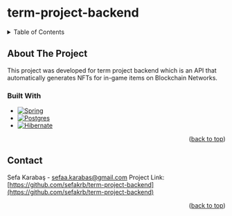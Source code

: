 # term-project-backend


<!-- TABLE OF CONTENTS -->
<details>
  <summary>Table of Contents</summary>
  <ol>
    <li>
        <a href="#built-with">Built With</a>
    <li><a href="#contact">Contact</a></li>
  </ol>
</details>


## About The Project

  This project was developed for term project backend which is an API that automatically generates NFTs for in-game items on Blockchain Networks.

### Built With

* [![Spring][Spring]][Spring-url]
* [![Postgres][Postgres]][Postgres-url]
* [![Hibernate][Hibernate]][Hibernate-url]


<p align="right">(<a href="#readme-top">back to top</a>)</p>

## Contact
Sefa Karabaş - sefaa.karabas@gmail.com
Project Link: [https://github.com/sefakrb/term-project-backend](https://github.com/sefakrb/term-project-backend)

<p align="right">(<a href="#readme-top">back to top</a>)</p>


<!-- MARKDOWN LINKS & IMAGES -->
<!-- https://www.markdownguide.org/basic-syntax/#reference-style-links -->
[Spring]: https://img.shields.io/badge/Spring-6DB33F?style=for-the-badge&logo=spring&logoColor=white
[Spring-url]: https://spring.io/
[Postgres]: https://img.shields.io/badge/postgres-%23316192.svg?style=for-the-badge&logo=postgresql&logoColor=white
[Postgres-url]: https://www.postgresql.org/
[Hibernate]: https://img.shields.io/badge/Hibernate-59666C?style=for-the-badge&logo=Hibernate&logoColor=whitee
[Hibernate-url]: https://hibernate.org/
